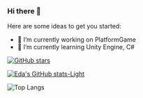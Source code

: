 ### Hi there 👋

Here are some ideas to get you started:
- 🔭 I’m currently working on PlatformGame
- 🌱 I’m currently learning Unity Engine, C#

 [![GitHub stars](https://img.shields.io/github/stars/edaagunes/StrapDown.js.svg?style=social&label=Star&maxAge=2592000)](https://GitHub.com/edaagunes/StrapDown.js/stargazers/)

[![Eda's GitHub stats-Light](https://github-readme-stats.vercel.app/api?username=edaagunes&show_icons=true&theme=default#gh-light-mode-only)](https://github.com/edaagunes/github-readme-stats#gh-light-mode-only)

![Top Langs](https://github-readme-stats.vercel.app/api/top-langs/?username=edaagunes&hide_progress=true)



